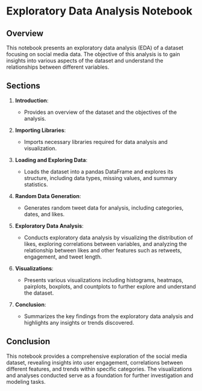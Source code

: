 # Exploratory Data Analysis Notebook

## Overview

This notebook presents an exploratory data analysis (EDA) of a dataset focusing on social media data. The objective of this analysis is to gain insights into various aspects of the dataset and understand the relationships between different variables.

## Sections

1. **Introduction**: 
   - Provides an overview of the dataset and the objectives of the analysis.

2. **Importing Libraries**: 
   - Imports necessary libraries required for data analysis and visualization.

3. **Loading and Exploring Data**: 
   - Loads the dataset into a pandas DataFrame and explores its structure, including data types, missing values, and summary statistics.

4. **Random Data Generation**: 
   - Generates random tweet data for analysis, including categories, dates, and likes.

5. **Exploratory Data Analysis**:
   - Conducts exploratory data analysis by visualizing the distribution of likes, exploring correlations between variables, and analyzing the relationship between likes and other features such as retweets, engagement, and tweet length.

6. **Visualizations**:
   - Presents various visualizations including histograms, heatmaps, pairplots, boxplots, and countplots to further explore and understand the dataset.

7. **Conclusion**:
   - Summarizes the key findings from the exploratory data analysis and highlights any insights or trends discovered.

## Conclusion

This notebook provides a comprehensive exploration of the social media dataset, revealing insights into user engagement, correlations between different features, and trends within specific categories. The visualizations and analyses conducted serve as a foundation for further investigation and modeling tasks.
